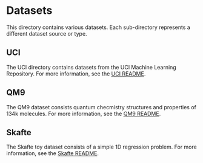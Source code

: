 # Datasets

This directory contains various datasets. Each sub-directory represents a different dataset source or type.

## UCI

The UCI directory contains datasets from the UCI Machine Learning Repository. For more information, see the [UCI README](dataset_baselines/datasets/uci/README.md).

## QM9

The QM9 dataset consists quantum checmistry structures and properties of 134k molecules. For more information, see the [QM9 README](dataset_baselines/datasets/qm9/README.md).

## Skafte

The Skafte toy dataset consists of a simple 1D regression problem. For more information, see the [Skafte README](dataset_baselines/datasets/skafte/README.md).
